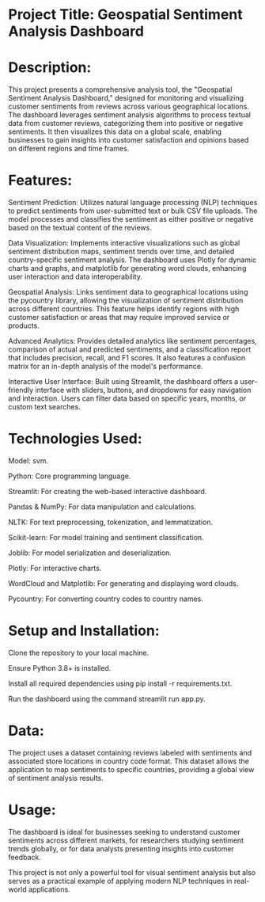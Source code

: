 
# Project Title: Geospatial Sentiment Analysis Dashboard
# Description:
This project presents a comprehensive analysis tool, the "Geospatial Sentiment Analysis Dashboard," designed for monitoring and visualizing customer sentiments from reviews across various geographical locations. The dashboard leverages sentiment analysis algorithms to process textual data from customer reviews, categorizing them into positive or negative sentiments. It then visualizes this data on a global scale, enabling businesses to gain insights into customer satisfaction and opinions based on different regions and time frames.

# Features:
Sentiment Prediction: Utilizes natural language processing (NLP) techniques to predict sentiments from user-submitted text or bulk CSV file uploads. The model processes and classifies the sentiment as either positive or negative based on the textual content of the reviews.

Data Visualization: Implements interactive visualizations such as global sentiment distribution maps, sentiment trends over time, and detailed country-specific sentiment analysis. The dashboard uses Plotly for dynamic charts and graphs, and matplotlib for generating word clouds, enhancing user interaction and data interoperability.

Geospatial Analysis: Links sentiment data to geographical locations using the pycountry library, allowing the visualization of sentiment distribution across different countries. This feature helps identify regions with high customer satisfaction or areas that may require improved service or products.

Advanced Analytics: Provides detailed analytics like sentiment percentages, comparison of actual and predicted sentiments, and a classification report that includes precision, recall, and F1 scores. It also features a confusion matrix for an in-depth analysis of the model's performance.

Interactive User Interface: Built using Streamlit, the dashboard offers a user-friendly interface with sliders, buttons, and dropdowns for easy navigation and interaction. Users can filter data based on specific years, months, or custom text searches.
# Technologies Used:
Model: svm.

Python: Core programming language.

Streamlit: For creating the web-based interactive dashboard.

Pandas & NumPy: For data manipulation and calculations.

NLTK: For text preprocessing, tokenization, and lemmatization.

Scikit-learn: For model training and sentiment classification.

Joblib: For model serialization and deserialization.

Plotly: For interactive charts.

WordCloud and Matplotlib: For generating and displaying word clouds.

Pycountry: For converting country codes to country names.

# Setup and Installation:
Clone the repository to your local machine.

Ensure Python 3.8+ is installed.

Install all required dependencies using pip install -r requirements.txt.

Run the dashboard using the command streamlit run app.py.

# Data:
The project uses a dataset containing reviews labeled with sentiments and associated store locations in country code format. This dataset allows the application to map sentiments to specific countries, providing a global view of sentiment analysis results.

# Usage:
The dashboard is ideal for businesses seeking to understand customer sentiments across different markets, for researchers studying sentiment trends globally, or for data analysts presenting insights into customer feedback.

This project is not only a powerful tool for visual sentiment analysis but also serves as a practical example of applying modern NLP techniques in real-world applications.
